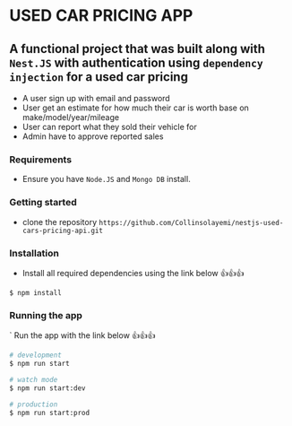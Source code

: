# USED CAR PRICING APP

## A functional project that was built along with ```Nest.JS``` with authentication using ```dependency injection``` for a used car pricing

- A user sign up with email and password
- User get an estimate for how much their car is worth base on make/model/year/mileage
- User can report what they sold their vehicle for
- Admin have to approve reported sales

### Requirements
- Ensure you have ```Node.JS``` and ```Mongo DB``` install.

### Getting started
- clone the repository ```https://github.com/Collinsolayemi/nestjs-used-cars-pricing-api.git```


### Installation
- Install all required dependencies using the link below 👍👍👍
```
$ npm install
```

### Running the app
` Run the app with the link below 👍👍👍
```bash
# development
$ npm run start

# watch mode
$ npm run start:dev

# production
$ npm run start:prod
```
